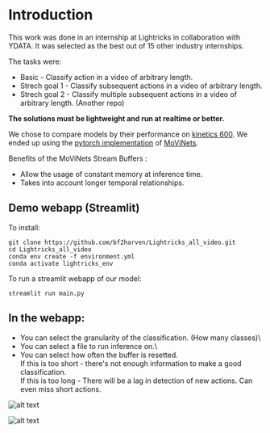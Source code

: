 # Introduction
This work was done in an internship at Lightricks in collaboration with YDATA.
It was selected as the best out of 15 other industry internships.

The tasks were:
- Basic - Classify action in a video of arbitrary length.
- Strech goal 1 - Classify subsequent actions in a video of arbitrary length.
- Strech goal 2 - Classify multiple subsequent actions in a video of arbitrary length. (Another repo)

**The solutions must be lightweight and run at realtime or better.**

We chose to compare models by their performance on [kinetics 600](https://www.deepmind.com/open-source/kinetics "kinetics 600"). 
We ended up using the [pytorch implementation](https://github.com/Atze00/MoViNet-pytorch "pytorch implementation") of [MoViNets](https://arxiv.org/pdf/2103.11511.pdf "MoViNets").

Benefits of the MoViNets Stream Buffers :
-  Allow the usage of constant memory at inference time.
-  Takes into account longer temporal relationships.

## Demo webapp (Streamlit)
To install:


```
git clone https://github.com/bf2harven/Lightricks_all_video.git
cd Lightricks_all_video
conda env create -f environment.yml
conda activate lightricks_env
```

To run a streamlit webapp of our model:
```
streamlit run main.py
```

## In the webapp:

- You can select the granularity of the classification. (How many classes)\
- You can select a file to run inference on.\
- You can select how often the buffer is resetted. \
If this is too short - there's not enough information to make a good classification.\
If this is too long - There will be a lag in detection of new actions. Can even miss short actions. 





![alt text](https://github.com/bf2harven/Lightricks_all_video/blob/main/stl_setting.png?raw=true)

![alt text](https://github.com/bf2harven/Lightricks_all_video/blob/main/probs.png?raw=true)

